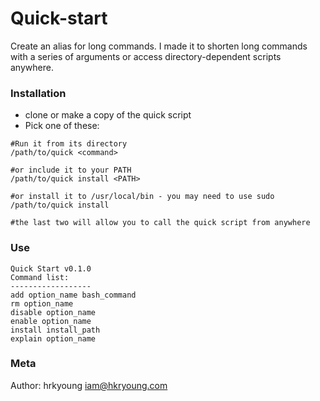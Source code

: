 # Quick-start
Create an alias for long commands. I made it to shorten long commands with a series of arguments or access directory-dependent scripts anywhere. 

### Installation
- clone or make a copy of the quick script
- Pick one of these:
```
#Run it from its directory
/path/to/quick <command>

#or include it to your PATH
/path/to/quick install <PATH>

#or install it to /usr/local/bin - you may need to use sudo
/path/to/quick install

#the last two will allow you to call the quick script from anywhere
```
### Use
```
Quick Start v0.1.0
Command list:
------------------
add option_name bash_command
rm option_name
disable option_name
enable option_name
install install_path
explain option_name
```

### Meta
Author: hrkyoung [iam@hkryoung.com](iam@hrkyoung.com)

